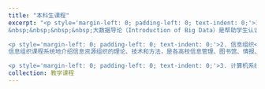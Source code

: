 ```yaml
---
title: "本科生课程"
excerpt: "<p style='margin-left: 0; padding-left: 0; text-indent: 0;'>1. 大数据导论<br>
&nbsp;&nbsp;&nbsp;&nbsp;大数据导论（Introduction of Big Data）是帮助学生认识大数据时代、了解智能社会中重要现象和规律的数理科学类通识基础课。掌握大数据概念、具备大数据思维，是新时代对人才的新要求。本课程的学习不但为本专业后继课程的学习打下基础，还作为一门通识素质培养课在课程体系中占据重要的地位和作用，让学生更融会贯通地接受新事物和新技术。本课程结合信息科学探讨大数据，内容深入浅出，适合本科低年级学生学习。课程内容包括大数据概述，数据的表示与存储，数据思维与分析方法，大数据与机器智能，大数据技术，大数据应用，大数据安全，大数据伦理，数据共享、数据开放，大数据交易和大数据治理等。</p>

<p style='margin-left: 0; padding-left: 0; text-indent: 0;'>2. 信息组织<br>
信息组织课程系统地介绍信息资源组织的理论、技术和方法，是各高校信息管理、图书馆、情报、档案、出版发行等专业的核心课程。本课程内容包括：信息组织的概念、应用与意义；信息组织模型；信息组织基本原理；信息资源分类法、主题法的概念、结构组成及编制原理；典型的分类表和主题词表介绍及使用；信息资源描述的模型、方法和规范；信息资源组织系统的设计、实现与评价；网络信息组织、本体的概念、构建与应用等。本课程对培养学生的信息基础理论知识和信息组织应用技能起到重要作用，为学生今后从事信息管理和信息系统的研究及实践打下重要基础。</p>

<p style='margin-left: 0; padding-left: 0; text-indent: 0;'>3. 计算机系统与计算环境</p>"
collection: 教学课程
---
```

